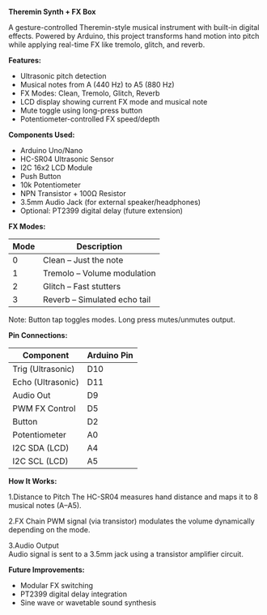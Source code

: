 **Theremin Synth + FX Box**

A gesture-controlled Theremin-style musical instrument with built-in digital effects. Powered by Arduino, this project transforms hand motion into pitch while applying real-time FX like tremolo, glitch, and reverb.


**Features:**

- Ultrasonic pitch detection
- Musical notes from A (440 Hz) to A5 (880 Hz)
- FX Modes: Clean, Tremolo, Glitch, Reverb
- LCD display showing current FX mode and musical note
- Mute toggle using long-press button
- Potentiometer-controlled FX speed/depth


**Components Used:**

- Arduino Uno/Nano
- HC-SR04 Ultrasonic Sensor
- I2C 16x2 LCD Module
- Push Button
- 10k Potentiometer
- NPN Transistor + 100Ω Resistor
- 3.5mm Audio Jack (for external speaker/headphones)
- Optional: PT2399 digital delay (future extension)


**FX Modes:**

| Mode   | Description                  |
|--------|------------------------------|
| 0      | Clean – Just the note        |
| 1      | Tremolo – Volume modulation  |
| 2      | Glitch – Fast stutters       |
| 3      | Reverb – Simulated echo tail |

Note: Button tap toggles modes. Long press mutes/unmutes output.


**Pin Connections:**

| Component         | Arduino Pin |
|-------------------|-------------|
| Trig (Ultrasonic) | D10         |
| Echo (Ultrasonic) | D11         |
| Audio Out         | D9          |
| PWM FX Control    | D5          |
| Button            | D2          |
| Potentiometer     | A0          |
| I2C SDA (LCD)     | A4          |
| I2C SCL (LCD)     | A5          |


**How It Works:**

1.Distance to Pitch 
   The HC-SR04 measures hand distance and maps it to 8 musical notes (A–A5).

2.FX Chain
   PWM signal (via transistor) modulates the volume dynamically depending on the mode.

3.Audio Output  
   Audio signal is sent to a 3.5mm jack using a transistor amplifier circuit.


**Future Improvements:**
- Modular FX switching
- PT2399 digital delay integration
- Sine wave or wavetable sound synthesis
